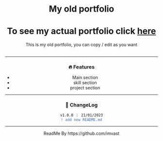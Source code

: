 <div align="center">
  <h1 align="center">My old portfolio</h1>
  <h1 align="center">To see my actual portfolio click <a href="https://royaly.dev" target="_blank">here</a></h1>
  <p align="center">
    This is my old portfolio, you can copy / edit as you want
    <br />
    <br />

---

### 🔥 Features

- Main section
- skill section
- project section

---

### 📜 ChangeLog

```diff
v1.0.0 ⋮ 21/01/2023
! add new README.md
```

---

<p>ReadMe By https://github.com/imvast</p>
